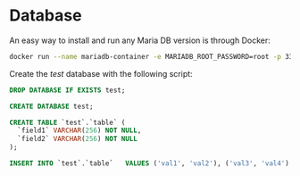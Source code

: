 # Database

An easy way to install and run any Maria DB version is through Docker:

```bash
docker run --name mariadb-container -e MARIADB_ROOT_PASSWORD=root -p 3306:3306 mariadb:10.11
```

Create the *test* database with the following script:

```sql
DROP DATABASE IF EXISTS test;

CREATE DATABASE test;

CREATE TABLE `test`.`table` (
  `field1` VARCHAR(256) NOT NULL,
  `field2` VARCHAR(256) NOT NULL
);

INSERT INTO `test`.`table`   VALUES ('val1', 'val2'), ('val3', 'val4')
```
